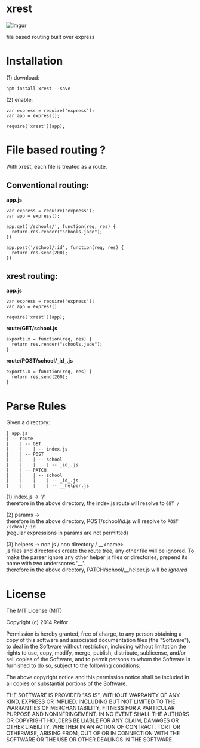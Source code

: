 xrest
=====

![Imgur](http://i.imgur.com/xfn9rwt.png)

file based routing built over express

# Installation

(1) download:

    npm install xrest --save
    
(2) enable:
    
    var express = require('express');
    var app = express();
    
    require('xrest')(app);
    
# File based routing ?

With xrest, each file is treated as a route.


## Conventional routing:

**app.js**
    
    var express = require('express');
    var app = express();
    
    app.get('/schools/', function(req, res) {
      return res.render("schools.jade");
    })
    
    app.post('/school/:id', function(req, res) {
      return res.send(200);
    })
    
   
  
## xrest routing:
  
**app.js**

    var express = require('express');
    var app = express()
    
    require('xrest')(app);
    

**route/GET/school.js**

    exports.x = function(req, res) {
      return res.render("schools.jade");
    }
    

**route/POST/school/\_id\_.js**

    exports.x = function(req, res) {
      return res.send(200);
    }


# Parse Rules

Given a directory:

    | app.js
    | -- route
    |    | -- GET
    |    |    | -- index.js
    |    | -- POST
    |    |    | -- school
    |    |    |    | -- _id_.js
    |    | -- PATCH
    |    |    | -- school
    |    |    |    | -- _id_.js
    |    |    |    | -- __helper.js
    
(1) index.js -> '/'  
    therefore in the above directory, the index.js route will resolve to `GET /`
    
(2) params -> _<param>_  
    therefore in the above directory, POST/school/_id_.js will resolve to `POST /school/:id`  
    (regular expressions in params are not permitted)
    
(3) helpers -> non js / non directory / \_\_\<name>    
    js files and directories create the route tree, any other file will be ignored. To make the parser ignore any other helper js files or directories, prepend its name with two underscores '__'.  
    therefore in the above directory, PATCH/school/__helper.js will be *ignored*



# License

The MIT License (MIT)

Copyright (c) 2014 Relfor

Permission is hereby granted, free of charge, to any person obtaining a copy
of this software and associated documentation files (the "Software"), to deal
in the Software without restriction, including without limitation the rights
to use, copy, modify, merge, publish, distribute, sublicense, and/or sell
copies of the Software, and to permit persons to whom the Software is
furnished to do so, subject to the following conditions:

The above copyright notice and this permission notice shall be included in
all copies or substantial portions of the Software.

THE SOFTWARE IS PROVIDED "AS IS", WITHOUT WARRANTY OF ANY KIND, EXPRESS OR
IMPLIED, INCLUDING BUT NOT LIMITED TO THE WARRANTIES OF MERCHANTABILITY,
FITNESS FOR A PARTICULAR PURPOSE AND NONINFRINGEMENT. IN NO EVENT SHALL THE
AUTHORS OR COPYRIGHT HOLDERS BE LIABLE FOR ANY CLAIM, DAMAGES OR OTHER
LIABILITY, WHETHER IN AN ACTION OF CONTRACT, TORT OR OTHERWISE, ARISING FROM,
OUT OF OR IN CONNECTION WITH THE SOFTWARE OR THE USE OR OTHER DEALINGS IN
THE SOFTWARE.
